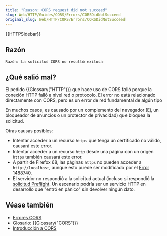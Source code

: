 ```yaml
---
title: "Reason: CORS request did not succeed"
slug: Web/HTTP/Guides/CORS/Errors/CORSDidNotSucceed
original_slug: Web/HTTP/CORS/Errors/CORSDidNotSucceed
---
```


{{HTTPSidebar}}

## Razón

```
Razón: La solicitud CORS no resultó exitosa
```

## ¿Qué salió mal?

El pedido {{Glossary("HTTP")}} que hace uso de CORS falló porque la conexión HTTP falló a nivel red o protocolo. El error no está relacionado directamente con CORS, pero es un error de red fundamental de algún tipo

En muchos casos, es causado por un complemento del navegador (Ej, un bloqueador de anuncios o un protector de privacidad) que bloquea la solicitud.

Otras causas posibles:

- Intentar acceder a un recurso `https` que tenga un certificado no válido, causará este error.
- Intentar acceder a un recurso `http` desde una página con un origen `https` también causará este error.
- A partir de Firefox 68, las páginas `https` no pueden acceder a `http://localhost`, aunque esto puede ser modificado por el [Error 1488740](https://bugzilla.mozilla.org/show_bug.cgi?id=1488740).
- El servidor no respondió a la solicitud actual (incluso si respondió la [solicitud Preflight](/es/docs/Glossary/Preflight_request). Un escenario podría ser un servicio HTTP en desarrollo que "entró en pánico" sin devolver ningún dato.

<!---->

## Véase también

- [Errores CORS](/es/docs/Web/HTTP/Guides/CORS/Errors)
- Glosario: {{Glossary("CORS")}}
- [Introducción a CORS](/es/docs/Web/HTTP/Guides/CORS)
